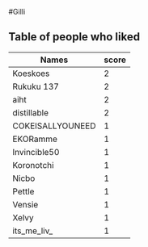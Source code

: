 #Gilli
## Table of people who liked
Names | score
--- | ---
Koeskoes | 2
Rukuku 137 | 2
aiht | 2
distillable | 2
COKEISALLYOUNEED | 1
EKORamme | 1
Invincible50 | 1
Koronotchi | 1
Nicbo | 1
Pettle | 1
Vensie | 1
Xelvy | 1
its_me_liv_ | 1
